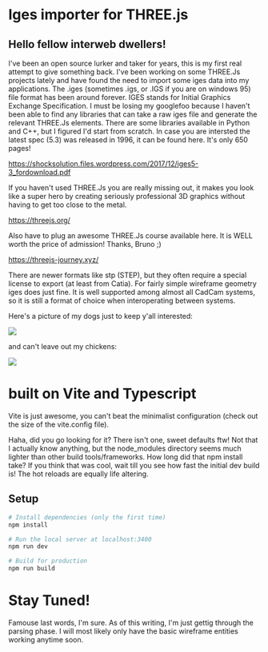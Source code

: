 # Iges importer for THREE.js

## Hello fellow interweb dwellers!

I've been an open source lurker and taker for years, this is my first real attempt to give something back. I've been working on some THREE.Js projects lately and have found the need to import some iges data into my applications. The .iges (sometimes .igs, or .IGS if you are on windows 95) file format has been around forever. IGES stands for Initial Graphics Exchange Specification. I must be losing my googlefoo because I haven't been able to find any libraries that can take a raw iges file and generate the relevant THREE.Js elements. There are some libraries available in Python and C++, but I figured I'd start from scratch. In case you are intersted the latest spec (5.3) was released in 1996, it can be found here. It's only 650 pages!

https://shocksolution.files.wordpress.com/2017/12/iges5-3_fordownload.pdf

If you haven't used THREE.Js you are really missing out, it makes you look like a super hero by creating seriously professional 3D graphics without having to get too close to the metal.

https://threejs.org/

Also have to plug an awesome THREE.Js course available here. It is WELL worth the price of admission! Thanks, Bruno ;)

https://threejs-journey.xyz/

There are newer formats like stp (STEP), but they often require a special license to export (at least from Catia). For fairly simple wireframe geometry iges does just fine. It is well supported among almost all CadCam systems, so it is still a format of choice when interoperating between systems.

Here's a picture of my dogs just to keep y'all interested:

![](https://lh3.googleusercontent.com/K9qUpP65-bqOZCJS4MGsAaHkU9YPvkWNvK3Ed02Vz7N6gKQ001xlaVJVRN3B5ZxhSLYMtlve-oolKaf6jA3pN_OxKU6KktRq9EaDPzw4RnRcw8cy5TYjHFTz77iqHt8oFQz1iyhyRtnWtIgDxiW2Wrx3i5yTGOnekHfStjAgpBVQ1ZbcC3N4sxk7msRw8EAmalDe6SyI6XF6XH0Tuqi48aX9mL5GvgYZR_ifpEgIFGtz0hHO5L_yHY24Yz_PMeybkzyiU6o6fdpq9Uf2p8VOPutaZfJ0tupMB8uD7sMsaVMU6COQGWTScEBDI2igo7TqNbhQWR30w4DRlhIcs7__xtB3OYFu1eeKeA8qXrDQBQSPTdaMdFGh-eUNK7jsoJ1AZzlhkjIMMEgCmJT-bu7TqZJzD6zsM5hyYSTS27W3jzHgKXOyGt6H64ACOyOLcmPPRcVVyj1etK-mcWkLUXdnjbP2CJpeJ2Ds7G3iJv0cI5dC6D_xXOtEmeVuUuznJUDtG7ZGQpqB8a9I31aKT2X1EaJgxBXlP43rYAPZ8i3VkJSXjw12fa82BFoa3oYs5oG8H-brzuRt5qFVLGhOqVOXUK1GP_-tDy8vPf6_mgAMTzqE-ZVZM0iBMo6JAxxm_NXCY_t5zhO2qCqup2Og-O3DuCPIG1Y37FvLfmfUtvtBId2LgTLyegGOvB6sUPPp-0MLDhVDM2_7aSc1oJjKUsoNyss4=w2279-h1283-no?authuser=0)

and can't leave out my chickens:

![](https://lh3.googleusercontent.com/pw/ACtC-3fEEYVj_h58QbfUbn3gb59iVlxqGMNnAW448wZk5rAgwMVtcMsOvvhXYq03XiuTTlpeb-hxcCEAWhHr1XoTkkzvCOblInYz0pCJPvTWVMRppmH3JkO-p3IHpWD_3n1g2K_WZheH7n-eCTPj-Corn4CRQA=w2273-h1944-no)

# built on Vite and Typescript

Vite is just awesome, you can't beat the minimalist configuration (check out the size of the vite.config file).

Haha, did you go looking for it? There isn't one, sweet defaults ftw! Not that I actually know anything, but the node_modules directory seems much lighter than other build tools/frameworks. How long did that npm install take? If you think that was cool, wait till you see how fast the initial dev build is! The hot reloads are equally life altering.

## Setup

```bash
# Install dependencies (only the first time)
npm install

# Run the local server at localhost:3400
npm run dev

# Build for production
npm run build
```

# Stay Tuned!

Famouse last words, I'm sure. As of this writing, I'm just gettig through the parsing phase. I will most likely only have the basic wireframe entities working anytime soon.
